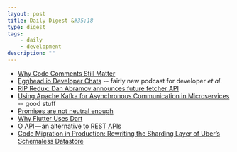 ```yaml
---
layout: post
title: Daily Digest &#35;18
type: digest
tags: 
    - daily
    - development
description: ""
---
```


- [Why Code Comments Still Matter](https://cacm.acm.org/blogs/blog-cacm/225574-why-code-comments-still-matter/fulltext)
- [Egghead.io Developer Chats](https://egghead.simplecast.fm/) -- fairly new podcast for developer *et al*.
- [RIP Redux: Dan Abramov announces future fetcher API](https://react-etc.net/entry/rip-redux-dan-abramov-announces-future-fetcher)
- [Using Apache Kafka for Asynchronous Communication in Microservices](https://blog.codeship.com/using-apache-kafka-for-asynchronous-communication-in-microservices/)  -- good stuff
- [Promises are not neutral enough](https://staltz.com/promises-are-not-neutral-enough.html)
- [Why Flutter Uses Dart](https://hackernoon.com/why-flutter-uses-dart-dd635a054ebf)
- [O API — an alternative to REST APIs](https://hackernoon.com/o-api-an-alternative-to-rest-apis-e9a2ed53b93c)
- [Code Migration in Production: Rewriting the Sharding Layer of Uber’s Schemaless Datastore](https://eng.uber.com/schemaless-rewrite/)